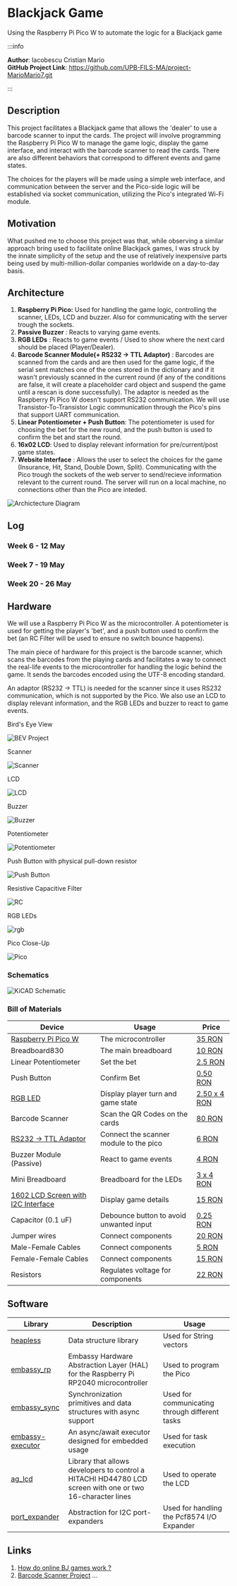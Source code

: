 # Blackjack Game
Using the Raspberry Pi Pico W to automate the logic for a Blackjack game

:::info 

**Author**: Iacobescu Cristian Mario \
**GitHub Project Link**: https://github.com/UPB-FILS-MA/project-MarioMario7.git

:::

## Description

This project facilitates a Blackjack game that allows the 'dealer' to use a barcode scanner to input the cards. The project will involve programming the Raspberry Pi Pico W to manage the game logic, display the game interface, and interact with the barcode scanner to read the cards. There are also different behaviors that correspond to different events and game states.

The choices for the players will be made using a simple web interface, and communication between the server and the Pico-side logic will be established via socket communication, utilizing the Pico's integrated Wi-Fi module.

## Motivation

What pushed me to choose this project was that, while observing a similar approach bring used to facilitate online Blackjack games, I was struck by the innate simplicity of the setup and the use of relatively inexpensive parts being used by multi-million-dollar companies worldwide on a day-to-day basis.

## Architecture 

 1. __Raspberry Pi Pico:__ Used for handling the game logic, controlling the scanner, LEDs, LCD and buzzer. Also for communicating with the server trough the sockets.
 2. __Passive Buzzer__ : Reacts to varying game events.
 3. __RGB LEDs__ : Reacts to game events / Used to show where the next card should be placed (Player/Dealer).
 4. __Barcode Scanner Module(+ RS232 -> TTL Adaptor)__ : Barcodes are scanned from the cards and are then used for the game logic, if the serial sent matches one of the ones stored in the dictionary and if it wasn't previously scanned in the current round (if any of the conditions are false, it will create a placeholder card object and suspend the game until a rescan is done successfully). The adaptor is needed as the Raspberry Pi Pico W doesn't support RS232 communication. We will use Transistor-To-Transistor Logic communication through the Pico's pins that support UART communication.
 5. __Linear Potentiometer + Push Button__: The potentiometer is used for choosing the bet for the new round, and the push button is used to confirm the bet and start the round.
 6. __16x02 LCD__: Used to display relevant information for pre/current/post game states.
 7. __Website Interface__ : Allows the user to select the choices for the game (Insurance, Hit, Stand, Double Down, Split). Communicating with the Pico trough the sockets of the web server to send/recieve information relevant to the current round. The server will run on a local machine, no connections other than the Pico are inteded.

![Archictecture Diagram](architecture.png)




## Log

<!-- write every week your progress here -->

### Week 6 - 12 May

### Week 7 - 19 May

### Week 20 - 26 May

## Hardware

We will use a Raspberry Pi Pico W as the microcontroller. A potentiometer is used for getting the player's 'bet', and a push button used to confirm the bet (an RC Filter will be used to ensure no switch bounce happens).

The main piece of hardware for this project is the barcode scanner, which scans the barcodes from the playing cards and facilitates a way to connect the real-life events to the microcontroller for handling the logic behind the game. It sends the barcodes encoded using the UTF-8 encoding standard.

An adaptor (RS232 -> TTL) is needed for the scanner since it uses RS232 communication, which is not supported by the Pico. We also use an LCD to display relevant information, and the RGB LEDs and buzzer to react to game events.


Bird's Eye View

![BEV Project](pics/bev.jpg)



Scanner 

![Scanner](pics/scanner.jpg)



LCD 

![LCD](pics/lcd.jpg)



Buzzer

![Buzzer](pics/buzzer.jpg)



Potentiometer

![Potentiometer](pics/pot.jpg)



Push Button with physical pull-down resistor

![Push Button](pics/push_pull_down.jpg)



Resistive Capacitive Filter

![RC](pics/RC.jpg)



RGB LEDs

![rgb](pics/leds.jpg)




Pico Close-Up

![Pico](pics/pico.jpg)



### Schematics

![KiCAD Schematic](FINAL_KICAD.PNG)

### Bill of Materials

<!-- Fill out this table with all the hardware components that you might need.

The format is 
```
| [Device](link://to/device) | This is used ... | [price](link://to/store) |

```

-->

| Device | Usage | Price |
|--------|--------|-------|
| [Raspberry Pi Pico W](https://www.raspberrypi.com/documentation/microcontrollers/raspberry-pi-pico.html) | The microcontroller | [35 RON](https://www.optimusdigital.ro/en/raspberry-pi-boards/12394-raspberry-pi-pico-w.html) |
| Breadboard830 | The main breadboard | [10 RON](https://ardushop.ro/ro/electronica/163-kit-breadboard830-65xfire-jumper-sursa-alimentare-335v.html) |
| Linear Potentiometer | Set the bet | [2.5 RON](https://ardushop.ro/ro/electronica/193-potentiometru-10k.html#/96-valoare_rezistenta-10k) |
| Push Button | Confirm Bet | [0.50 RON](https://ardushop.ro/ro/home/97-buton-mic-push-button-trough-hole.html?search_query=push+button&results=30) |
| [RGB LED](https://ardushop.ro/ro/index.php?controller=attachment&id_attachment=235) | Display player turn and game state | [2.50 x 4 RON](https://ardushop.ro/ro/electronica/271-led-tricolor-cu-catod-comun.html) |
| Barcode Scanner | Scan the QR Codes on the cards | [80 RON](https://ardushop.ro/ro/home/2815-modul-scanner-coduri-de-bare-e2100-rs232.html) |
| [RS232 -> TTL Adaptor](https://ardushop.ro/ro/index.php?controller=attachment&id_attachment=379) | Connect the scanner module to the pico | [6 RON](https://ardushop.ro/ro/electronica/1852-modul-fpc-groundstudio.html#/431-numar_pini-12) |
| Buzzer Module (Passive) | React to game events | [4 RON](https://ardushop.ro/ro/home/89-modul-buzzer.html#/63-tip-pasiv) |
| Mini Breadboard | Breadboard for the LEDs | [3 x 4 RON](https://ardushop.ro/ro/electronica/35-breadboard-170-puncte.html#/8-culoare-alb) |
| [1602 LCD Screen with I2C Interface](https://ardushop.ro/ro/index.php?controller=attachment&id_attachment=53) | Display game details | [15 RON](https://www.optimusdigital.ro/en/lcds/62-1602-lcd-with-i2c-interface-and-yellow-green-backlight.html) |
| Capacitor (0.1 uF) | Debounce button to avoid unwanted input | [0.25 RON](https://ardushop.ro/ro/home/2708-condensator-electrolitic-alege-valoarea.html?gad_source=1&gclid=CjwKCAjw57exBhAsEiwAaIxaZpg3s-VVKIPilWtcM-0Po90QrGbxYJy50oCzWjlC8kihEiA7bCG7GBoCudMQAvD_BwE) |
| Jumper wires | Connect components | [20 RON](https://ardushop.ro/ro/electronica/28-65-x-jumper-wires.html?gad_source=1&gclid=Cj0KCQjwgJyyBhCGARIsAK8LVLPhrybjljA9A3xgsd4vbqVUmO--VsbFIENcQA4Tjibbs8TRelUL_48aAqHuEALw_wcB) |
| Male-Female Cables | Connect components | [5 RON](https://ardushop.ro/ro/home/226-10-x-fire-dupont-mama-tata-20cm.html?gad_source=1&gclid=Cj0KCQjwgJyyBhCGARIsAK8LVLNSME8SlCdnLyn600SAGHKZJEvZYQEyryAc1VL_2S_HwYl7dAun4FYaArNrEALw_wcB) |
| Female-Female Cables | Connect components | [15 RON](https://www.tme.eu/ro/details/mikroe-511-kpl/accesorii-pentru-kituri-de-dezvoltare/mikroe/wire-jumper-female-to-female-10pcs/?brutto=1&currency=RON&gad_source=1&gclid=Cj0KCQjwgJyyBhCGARIsAK8LVLOw0Q8iHwvKr86T1EtKf0cCaMHjvixeEiZcaa4Qs0aYY1qpzcNQTgIaAl5bEALw_wcB) |
| Resistors | Regulates voltage for components | [22 RON](https://www.sigmanortec.ro/kit-rezistori-30-valori-20-bucati?gad_source=1&gclid=Cj0KCQjwgJyyBhCGARIsAK8LVLN9VAEYdEySVc1yxKakLE6hFED_pJPGWr9zKog2hp0IfI0_-HhANn0aAoP5EALw_wcB) |





## Software

| Library | Description | Usage |
|---------|-------------|-------|   
| [heapless](https://docs.rs/heapless/0.8.0/heapless/) | Data structure library | Used for String vectors |
| [embassy_rp](https://docs.embassy.dev/embassy-rp/git/rp2040/index.html) | Embassy Hardware Abstraction Layer (HAL) for the Raspberry Pi RP2040 microcontroller | Used to program the Pico |
| [embassy_sync](https://docs.embassy.dev/embassy-sync/git/default/index.html) | Synchronization primitives and data structures with async support | Used for communicating through different tasks |
| [embassy-executor](https://crates.io/crates/embassy-executor) | An async/await executor designed for embedded usage | Used for task execution |
| [ag_lcd](https://docs.rs/ag-lcd/0.2.0/ag_lcd//) | Library that allows developers to control a HITACHI HD44780 LCD screen with one or two 16-character lines| Used to operate the LCD|
| [port_expander](https://docs.rs/port-expander/0.6.1/port_expander/) | Abstraction for I2C port-expanders | Used for handling the Pcf8574 I/O Expander|









## Links

<!-- Add a few links that inspired you and that you think you will use for your project -->

1. [How do online BJ games work ?](https://meliorgames.com/gambling/live-dealer-online-casinos-recognize-cards/)
2. [Barcode Scanner Project](https://how2electronics.com/barcode-qr-code-reader-using-arduino-qr-scanner-module/)
...
